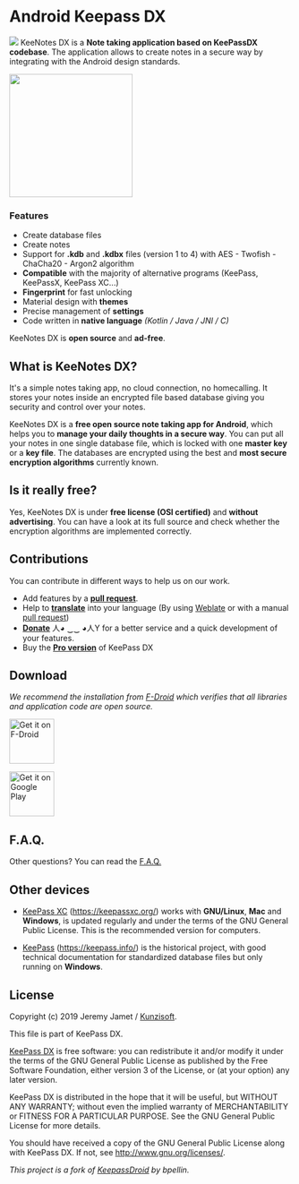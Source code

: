# Android Keepass DX

<img src="https://raw.githubusercontent.com/NuvemCorp/KeeNotesDX/master/art/icon.png"> KeeNotes DX is a **Note taking application based on KeePassDX codebase**. The application allows to create notes in a secure way by integrating with the Android design standards.

<img src="https://raw.githubusercontent.com/NuvemCorp/KeeNotesDX/master/art/screen.jpg" width="220">

### Features

 * Create database files
 * Create notes
 * Support for **.kdb** and **.kdbx** files (version 1 to 4) with AES - Twofish - ChaCha20 - Argon2 algorithm
 * **Compatible** with the majority of alternative programs (KeePass, KeePassX, KeePass XC...)
 * **Fingerprint** for fast unlocking
 * Material design with **themes**
 * Precise management of **settings**
 * Code written in **native language** *(Kotlin / Java / JNI / C)*

KeeNotes DX is **open source** and **ad-free**. 

## What is KeeNotes DX?

It's a simple notes taking app, no cloud connection, no homecalling. It stores your notes inside an encrypted file based database giving you security and control over your notes.

KeeNotes DX is a **free open source note taking app for Android**, which helps you to **manage your daily thoughts in a secure way**. You can put all your notes in one single database file, which is locked with one **master key** or a **key file**. The databases are encrypted using the best and **most secure encryption algorithms** currently known.

## Is it really free?

Yes, KeeNotes DX is under **free license (OSI certified)** and **without advertising**. You can have a look at its full source and check whether the encryption algorithms are implemented correctly.

## Contributions

You can contribute in different ways to help us on our work.

* Add features by a **[pull request](https://help.github.com/articles/about-pull-requests/)**.
* Help to **[translate](https://hosted.weblate.org/projects/keepass-dx/strings/)** into your language (By using [Weblate](https://hosted.weblate.org/projects/keepass-dx/) or with a manual [pull request](https://help.github.com/articles/about-pull-requests/))
* **[Donate](https://www.kunzisoft.com/donation)**  人◕ ‿‿ ◕人Y for a better service and a quick development of your features.
* Buy the **[Pro version](https://play.google.com/store/apps/details?id=com.kunzisoft.keepass.pro)** of KeePass DX

## Download

*We recommend the installation from [F-Droid](https://f-droid.org/en/packages/com.kunzisoft.keepass.libre/) which verifies that all libraries and application code are open source.*

[<img src="https://f-droid.org/badge/get-it-on.png"
      alt="Get it on F-Droid"
      height="80">](https://f-droid.org/en/packages/com.kunzisoft.keepass.libre/)

[<img src="https://play.google.com/intl/en_us/badges/images/generic/en_badge_web_generic.png"
      alt="Get it on Google Play"
	height="80">](https://play.google.com/store/apps/details?id=com.kunzisoft.keepass.free)
	
## F.A.Q.

Other questions? You can read the [F.A.Q.](https://www.keepassdx.com/FAQ) 
	
## Other devices

- [KeePass XC](https://keepassxc.org/) (https://keepassxc.org/) works with **GNU/Linux**, **Mac** and **Windows**, is updated regularly and under the terms of the GNU General Public License. This is the recommended version for computers.

- [KeePass](https://keepass.info/) (https://keepass.info/) is the historical project, with good technical documentation for standardized database files but only running on **Windows**.

## License

 Copyright (c) 2019 Jeremy Jamet / [Kunzisoft](https://www.kunzisoft.com).

 This file is part of KeePass DX.

  [KeePass DX](https://www.keepassdx.com) is free software: you can redistribute it and/or modify
  it under the terms of the GNU General Public License as published by
  the Free Software Foundation, either version 3 of the License, or
  (at your option) any later version.

  KeePass DX is distributed in the hope that it will be useful,
  but WITHOUT ANY WARRANTY; without even the implied warranty of
  MERCHANTABILITY or FITNESS FOR A PARTICULAR PURPOSE.  See the
  GNU General Public License for more details.

  You should have received a copy of the GNU General Public License
  along with KeePass DX.  If not, see <http://www.gnu.org/licenses/>.
  
  *This project is a fork of [KeepassDroid](https://github.com/bpellin/keepassdroid) by bpellin.*
